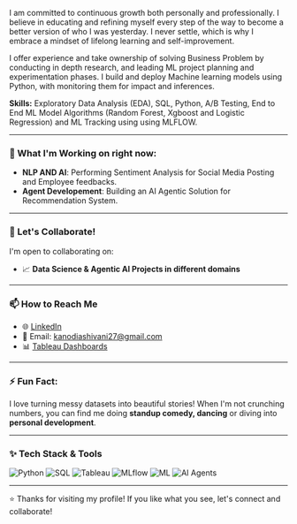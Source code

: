 

I am committed to continuous growth both personally and professionally. I believe in educating and refining myself every step of the way to become a better version of who I was yesterday. I never settle, which is why I embrace a mindset of lifelong learning and self-improvement.

I offer experience and take ownership of solving Business Problem by conducting in depth research, and leading ML project planning and experimentation phases. 
I build and deploy Machine learning models using Python, with monitoring them for impact and inferences. 

**Skills:** Exploratory Data Analysis (EDA), SQL, Python, A/B Testing, End to End ML Model Algorithms (Random Forest, Xgboost and Logistic Regression) and ML Tracking using using MLFLOW. 

---

### 🔭 What I'm Working on right now: 
- **NLP AND AI**: Performing Sentiment Analysis for Social Media Posting and Employee feedbacks.
- **Agent Developement**: Building an AI Agentic Solution for Recommendation System.

---

### 👯 Let's Collaborate!
I'm open to collaborating on:
- 📈 **Data Science & Agentic AI Projects in different domains**
  
---

### 📫 How to Reach Me
- 🌐 [LinkedIn](https://www.linkedin.com/in/shivanikanodia)
- 📧 Email: kanodiashivani27@gmail.com
- 📊 [Tableau Dashboards](https://shorturl.at/hGzDx)

---

### ⚡ Fun Fact:

I love turning messy datasets into beautiful stories! When I'm not crunching numbers, you can find me doing **standup comedy, dancing** or diving into **personal development**.

---

### ✨ Tech Stack & Tools
![Python](https://img.shields.io/badge/Python-3776AB?style=for-the-badge&logo=python&logoColor=white)
![SQL](https://img.shields.io/badge/SQL-025E8C?style=for-the-badge&logo=sqlite&logoColor=white)
![Tableau](https://img.shields.io/badge/Tableau-E97627?style=for-the-badge&logo=tableau&logoColor=white)
![MLflow](https://img.shields.io/badge/MLflow-0194E2?style=for-the-badge&logo=mlflow&logoColor=white)
![ML](https://img.shields.io/badge/ML-4CAF50?style=for-the-badge&logo=tensorflow&logoColor=white)
![AI Agents](https://img.shields.io/badge/AI%20Agents-00BCD4?style=for-the-badge&logo=robotframework&logoColor=white)

---

⭐️ Thanks for visiting my profile! If you like what you see, let's connect and collaborate!

